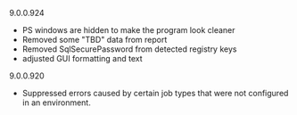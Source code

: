 ﻿9.0.0.924
- PS windows are hidden to make the program look cleaner
- Removed some "TBD" data from report
- Removed SqlSecurePassword from detected registry keys
- adjusted GUI formatting and text


9.0.0.920
- Suppressed errors caused by certain job types that were not configured in an environment.